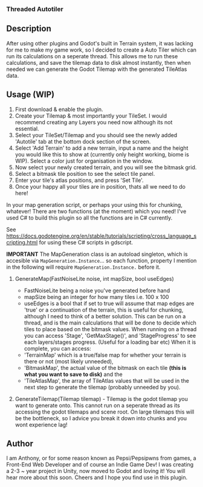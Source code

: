 ### Threaded Autotiler

## Description

After using other plugins and Godot's built in Terrain system, it was lacking for me to make my game work, so I decided to create a Auto Tiler which can run its calculations on a seperate thread.
This allows me to run these calculations, and save the tilemap data to disk almost instantly, then when needed we can generate the Godot Tilemap with the generated TileAtlas data.

## Usage (WIP)

1. First download & enable the plugin.
2. Create your Tilemap & most importantly your TileSet. I would recommend creating any Layers you need now although its not essential.
3. Select your TileSet/Tilemap and you should see the newly added 'Autotile' tab at the bottom dock section of the screen.
4. Select 'Add Terrain' to add a new terrain, input a name and the height you would like this to show at (currently only height working, biome is WIP). Select a color just for organisation in the window.
5. Now select your newly created terrain, and you will see the bitmask grid.
6. Select a bitmask tile position to see the select tile panel.
7. Enter your tile's atlas positions, and press 'Set Tile'.
8. Once your happy all  your tiles are in position, thats all we need to do here!

In your map generation script, or perhaps your using this for chunking, whatever! There are two functions (at the moment) which you need! I've used C# to build this plugin so all the functions are in C# currently.

See https://docs.godotengine.org/en/stable/tutorials/scripting/cross_language_scripting.html for using these C# scripts in gdscript.

**IMPORTANT** The MapGeneration class is an autoload singleton, which is accesible via `MapGeneration.Instance`... so each function, property I mention in the following will require `MapGeneration.Instance.` before it.

1. GenerateMap(FastNoiseLite noise, int mapSize, bool useEdges)
     - FastNoiseLite being a noise you've generated before hand
     - mapSize being an integer for how many tiles i.e. 100 x 100
     - useEdges is a bool that if set to true will assume that map edges are 'true' or a continuation of the terrain, this is useful for chunking, although I need to think of a better solution.
    This can be run on a thread, and is the main calculations that will be done to decide which tiles to place based on the bitmask values.
    When running on a thread you can access 'Stage', 'GetMaxStage()', and 'StageProgress' to see each layers/stages progress. (Useful for a loading bar etc)
    When it is complete, you can access:
      - 'TerrainMap' which is a true/false map for whether your terrain is there or not (most likely unneeded),
      - 'BitmaskMap', the actual value of the bitmask on each tile **(this is what you want to save to disk)** and the
      - 'TileAtlasMap', the array of TileAtlas values that will be used in the next step to generate the tilemap (probably unneeded by you).
  
2. GenerateTilemap(Tilemap tilemap)
       - Tilemap is the godot tilemap you want to generate onto.
     This cannot run on a seperate thread as its accessing the godot tilemaps and scene root.
     On large tilemaps this will be the bottleneck, so I advice you break it down into chunks and you wont experience lag!

## Author

I am Anthony, or for some reason known as Pepsi/Pepsipwns from games, a Front-End Web Developer and of course an Indie Game Dev!
I was creating a 2-3 ~ year project in Unity, now moved to Godot and loving it! You will hear more about this soon.
Cheers and I hope you find use in this plugin.
     
    
